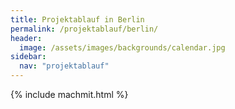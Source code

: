 ```yaml
---
title: Projektablauf in Berlin
permalink: /projektablauf/berlin/
header:
  image: /assets/images/backgrounds/calendar.jpg
sidebar:
  nav: "projektablauf"
---
```


{% include machmit.html %}

